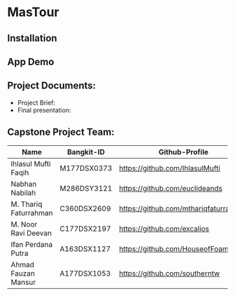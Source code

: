 # MasTour

## Installation

## App Demo

## Project Documents:
- Project Brief:
- Final presentation:

## Capstone Project Team: 
| Name | Bangkit-ID | Github-Profile | 
| ------ | ------ | ------ | 
| Ihlasul Mufti Faqih  | M177DSX0373  | https://github.com/IhlasulMufti  |
| Nabhan Nabilah  | M286DSY3121  | https://github.com/euclideands  | 
| M. Thariq Faturrahman | C360DSX2609  | https://github.com/mthariqfaturrahman  | 
| M. Noor Ravi Deevan | C177DSX2197 | https://github.com/excalios | 
| Ifan Perdana Putra | A163DSX1127 | https://github.com/HouseofFoam  | 
| Ahmad Fauzan Mansur  | A177DSX1053 | https://github.com/southerntw  | 
